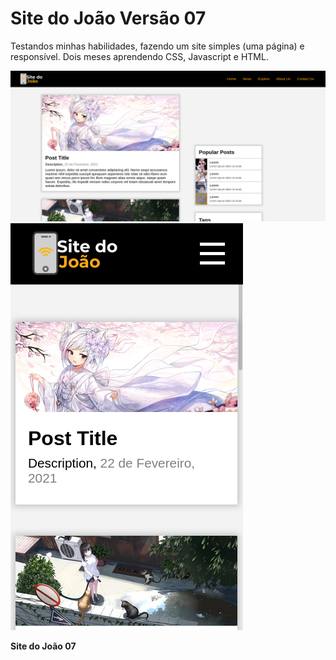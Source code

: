 # Site do João Versão 07

Testandos minhas habilidades, fazendo um site simples (uma página) e responsível.
Dois meses aprendendo CSS, Javascript e HTML.

<img src="site-desktop.png"/>
<img src="site-celular.png"/>

**Site do João 07**
